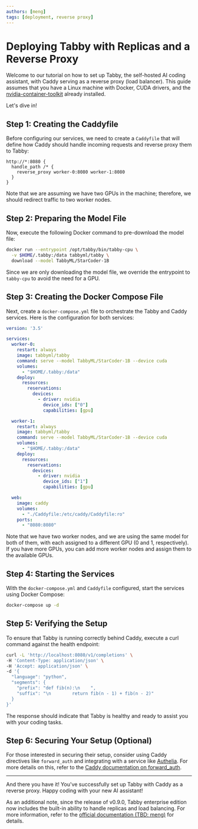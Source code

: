```yaml
---
authors: [meng]
tags: [deployment, reverse proxy]
---
```


# Deploying Tabby with Replicas and a Reverse Proxy

Welcome to our tutorial on how to set up Tabby, the self-hosted AI coding assistant, with Caddy serving as a reverse proxy (load balancer). This guide assumes that you have a Linux machine with Docker, CUDA drivers, and the [nvidia-container-toolkit](https://docs.nvidia.com/datacenter/cloud-native/container-toolkit/latest/install-guide.html) already installed.

Let's dive in!

## Step 1: Creating the Caddyfile

Before configuring our services, we need to create a `Caddyfile` that will define how Caddy should handle incoming requests and reverse proxy them to Tabby:

```
http://*:8080 {
  handle_path /* {
    reverse_proxy worker-0:8080 worker-1:8080
  }
}
```

Note that we are assuming we have two GPUs in the machine; therefore, we should redirect traffic to two worker nodes.

## Step 2: Preparing the Model File

Now, execute the following Docker command to pre-download the model file:

```bash
docker run --entrypoint /opt/tabby/bin/tabby-cpu \
  -v $HOME/.tabby:/data tabbyml/tabby \
  download --model TabbyML/StarCoder-1B
```

Since we are only downloading the model file, we override the entrypoint to `tabby-cpu` to avoid the need for a GPU.

## Step 3: Creating the Docker Compose File

Next, create a `docker-compose.yml` file to orchestrate the Tabby and Caddy services. Here is the configuration for both services:

```yaml
version: '3.5'

services:
  worker-0:
    restart: always
    image: tabbyml/tabby
    command: serve --model TabbyML/StarCoder-1B --device cuda
    volumes:
      - "$HOME/.tabby:/data"
    deploy:
      resources:
        reservations:
          devices:
            - driver: nvidia
              device_ids: ["0"]
              capabilities: [gpu]

  worker-1:
    restart: always
    image: tabbyml/tabby
    command: serve --model TabbyML/StarCoder-1B --device cuda
    volumes:
      - "$HOME/.tabby:/data"
    deploy:
      resources:
        reservations:
          devices:
            - driver: nvidia
              device_ids: ["1"]
              capabilities: [gpu]

  web:
    image: caddy
    volumes:
      - "./Caddyfile:/etc/caddy/Caddyfile:ro"
    ports:
      - "8080:8080"
```

Note that we have two worker nodes, and we are using the same model for both of them, with each assigned to a different GPU (0 and 1, respectively). If you have more GPUs, you can add more worker nodes and assign them to the available GPUs.

## Step 4: Starting the Services

With the `docker-compose.yml` and `Caddyfile` configured, start the services using Docker Compose:

```bash
docker-compose up -d
```

## Step 5: Verifying the Setup

To ensure that Tabby is running correctly behind Caddy, execute a curl command against the health endpoint:

```bash
curl -L 'http://localhost:8080/v1/completions' \
-H 'Content-Type: application/json' \
-H 'Accept: application/json' \
-d '{
  "language": "python",
  "segments": {
    "prefix": "def fib(n):\n    ",
    "suffix": "\n        return fib(n - 1) + fib(n - 2)"
  }
}'
```

The response should indicate that Tabby is healthy and ready to assist you with your coding tasks.

## Step 6: Securing Your Setup (Optional)

For those interested in securing their setup, consider using Caddy directives like `forward_auth` and integrating with a service like [Authelia](https://www.authelia.com/). For more details on this, refer to the [Caddy documentation on forward_auth](https://caddyserver.com/docs/caddyfile/directives/forward_auth#authelia).

---

And there you have it! You've successfully set up Tabby with Caddy as a reverse proxy. Happy coding with your new AI assistant!

As an additional note, since the release of v0.9.0, Tabby enterprise edition now includes the built-in ability to handle replicas and load balancing. For more information, refer to the [official documentation (TBD: meng)](/docs/enterprise/orchestration) for details.